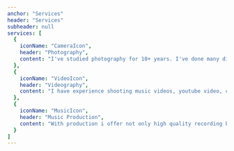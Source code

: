 ```yaml
---
anchor: "Services"
header: "Services"
subheader: null
services: [
  {
    iconName: "CameraIcon",
    header: "Photography",
    content: "I've studied photography for 10+ years. I've done many diffrent kinds of shoots ranging from real estate to product photography to modeling."
  },
  {
    iconName: "VideoIcon",
    header: "Videography",
    content: "I have experience shooting music videos, youtube video, ciematic productions, and streaming. I also have a drone and can do work with that as well."
  },
  {
    iconName: "MusicIcon",
    header: "Music Production",
    content: "With production i offer not only high quality recording but all editing and HD mastering. I've produced for many of Philadelphia and Ny's emerging new artists."
  }
]
---
```

